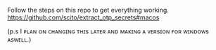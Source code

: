 Follow the steps on this repo to get everything working. 
https://github.com/scito/extract_otp_secrets#macos

(p.s I ᴘʟᴀɴ ᴏɴ ᴄʜᴀɴɢɪɴɢ ᴛʜɪs ʟᴀᴛᴇʀ ᴀɴᴅ ᴍᴀᴋɪɴɢ ᴀ ᴠᴇʀsɪᴏɴ ғᴏʀ ᴡɪɴᴅᴏᴡs ᴀsᴡᴇʟʟ.)
